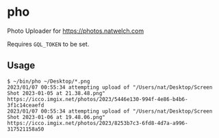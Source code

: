 # pho

Photo Uploader for https://photos.natwelch.com

Requires `GQL_TOKEN` to be set.

## Usage

```
$ ~/bin/pho ~/Desktop/*.png
2023/01/07 00:55:34 attempting upload of "/Users/nat/Desktop/Screen Shot 2023-01-05 at 21.38.48.png"
https://icco.imgix.net/photos/2023/5446e130-994f-4e86-b4b6-3f1c14ceaefd
2023/01/07 00:55:34 attempting upload of "/Users/nat/Desktop/Screen Shot 2023-01-06 at 19.48.06.png"
https://icco.imgix.net/photos/2023/8253b7c3-6fd8-4d7a-a996-317521158a50
```
